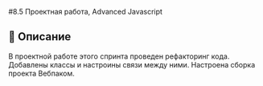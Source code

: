 #8.5 Проектная работа, Advanced Javascript
## :thinking: Описание

В проектной работе этого спринта проведен рефакторинг кода. Добавлены  классы и настроины связи между ними. Настроена сборка проекта Вебпаком.

<!-- Надо исправить: файл readme.md оформлен не до конца, например, согласно чек-оисту, должна быть ссылка на github-pages -->
